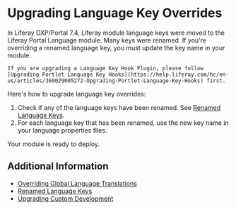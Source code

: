# Upgrading Language Key Overrides

In Liferay DXP/Portal 7.4, Liferay module language keys were moved to the Liferay Portal Language module. Many keys were renamed. If you're overriding a renamed language key, you must update the key name in your module.

```{note}
If you are upgrading a Language Key Hook Plugin, please follow [Upgrading Portlet Language Key Hooks](https://help.liferay.com/hc/en-us/articles/360029005272-Upgrading-Portlet-Language-Key-Hooks) first.
```

Here's how to upgrade language key overrides:

1. Check if any of the language keys have been renamed. See [Renamed Language Keys](../reference/renamed-language-keys.md).
1. For each language key that has been renamed, use the new key name in your language properties files.

Your module is ready to deploy.

## Additional Information

* [Overriding Global Language Translations](../../../liferay-internals/extending-liferay/overriding-global-language-translations.md)
* [Renamed Language Keys](../reference/renamed-language-keys.md)
* [Upgrading Custom Development](../upgrading-custom-development.md)